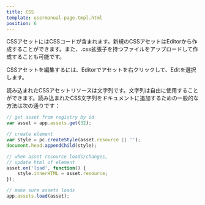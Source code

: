 ```yaml
---
title: CSS
template: usermanual-page.tmpl.html
position: 6
---
```


CSSアセットにはCSSコードが含まれます。新規のCSSアセットはEditorから作成することができます。また、.css拡張子を持つファイルをアップロードして作成することも可能です。

CSSアセットを編集するには、Editorでアセットを右クリックして、Editを選択します。

読み込まれたCSSアセットリソースは文字列です。文字列は自由に使用することができます。読み込まれたCSS文字列をドキュメントに追加するための一般的な方法は次の通りです：

```javascript
// get asset from registry by id
var asset = app.assets.get(32);

// create element
var style = pc.createStyle(asset.resource || '');
document.head.appendChild(style);

// when asset resource loads/changes,
// update html of element
asset.on('load', function() {
    style.innerHTML = asset.resource;
});

// make sure assets loads
app.assets.load(asset);
```

